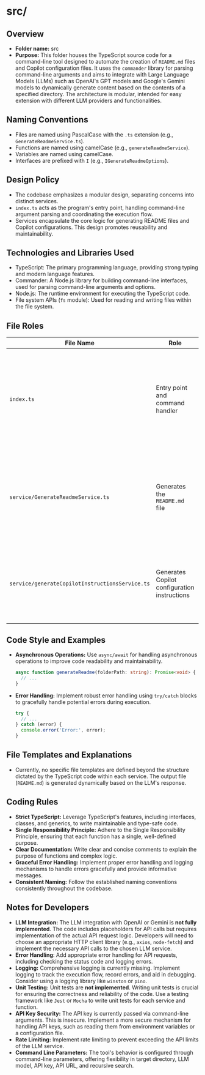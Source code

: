 # src/

## Overview

- **Folder name:** src
- **Purpose:** This folder houses the TypeScript source code for a command-line tool designed to automate the creation of `README.md` files and Copilot configuration files. It uses the `commander` library for parsing command-line arguments and aims to integrate with Large Language Models (LLMs) such as OpenAI's GPT models and Google's Gemini models to dynamically generate content based on the contents of a specified directory. The architecture is modular, intended for easy extension with different LLM providers and functionalities.

## Naming Conventions

- Files are named using PascalCase with the `.ts` extension (e.g., `GenerateReadmeService.ts`).
- Functions are named using camelCase (e.g., `generateReadmeService`).
- Variables are named using camelCase.
- Interfaces are prefixed with `I` (e.g., `IGenerateReadmeOptions`).

## Design Policy

- The codebase emphasizes a modular design, separating concerns into distinct services.
- `index.ts` acts as the program's entry point, handling command-line argument parsing and coordinating the execution flow.
- Services encapsulate the core logic for generating README files and Copilot configurations. This design promotes reusability and maintainability.

## Technologies and Libraries Used

- TypeScript: The primary programming language, providing strong typing and modern language features.
- Commander: A Node.js library for building command-line interfaces, used for parsing command-line arguments and options.
- Node.js: The runtime environment for executing the TypeScript code.
- File system APIs (`fs` module): Used for reading and writing files within the file system.

## File Roles

| File Name                             | Role                                                 | Logic and Functions                                                                                                                                                                                                                                                                                                                                                        | Names of other files used                                                |
| ------------------------------------- | ---------------------------------------------------- | ------------------------------------------------------------------------------------------------------------------------------------------------------------------------------------------------------------------------------------------------------------------------------------------------------------------------------------------------------------------ | ------------------------------------------------------------------------ |
| `index.ts`                            | Entry point and command handler                      | - Initializes the Commander program.  - Defines command-line options and arguments for the `readme` and `copilot` commands.  - Parses the command-line arguments provided by the user.  - Dispatches the execution to the appropriate service (`GenerateReadmeService` or `generateCopilotInstructionsService`) based on the command specified.  - Passes user-provided options (directory, model, API key, API URL, recursive flag) to the service. | `GenerateReadmeService.ts`, `service/generateCopilotInstructionsService.ts` |
| `service/GenerateReadmeService.ts`    | Generates the `README.md` file                      | - Accepts a folder path and options.  - Reads the contents of files from the specified directory (recursively, if the `recursive` flag is set).  - Constructs a prompt containing the collected file contents.  - Sends the prompt to an LLM (GPT-4o or Gemini-2.0-flash, based on the `model` option) via an API call (API URL is configurable via command line). - Writes the generated content to a `README.md` file in the target directory. | None (API call not implemented in the current version)                  |
| `service/generateCopilotInstructionsService.ts` | Generates Copilot configuration instructions | - (Currently unimplemented) Aims to collect `README.md` content and any existing Copilot configuration files. - (Currently unimplemented)  Would then send this information to an LLM to generate Copilot configuration instructions in a suitable format (e.g., `copilot.json`).  - (Currently unimplemented) Finally, would write the generated configuration to a file.      | None (LLM integration and file writing are not implemented)           |

## Code Style and Examples

- **Asynchronous Operations:** Use `async/await` for handling asynchronous operations to improve code readability and maintainability.

  ```typescript
  async function generateReadme(folderPath: string): Promise<void> {
    // ...
  }
  ```

- **Error Handling:** Implement robust error handling using `try/catch` blocks to gracefully handle potential errors during execution.

  ```typescript
  try {
    // ...
  } catch (error) {
    console.error('Error:', error);
  }
  ```

## File Templates and Explanations

- Currently, no specific file templates are defined beyond the structure dictated by the TypeScript code within each service. The output file (`README.md`) is generated dynamically based on the LLM's response.

## Coding Rules

- **Strict TypeScript:** Leverage TypeScript's features, including interfaces, classes, and generics, to write maintainable and type-safe code.
- **Single Responsibility Principle:** Adhere to the Single Responsibility Principle, ensuring that each function has a single, well-defined purpose.
- **Clear Documentation:** Write clear and concise comments to explain the purpose of functions and complex logic.
- **Graceful Error Handling:** Implement proper error handling and logging mechanisms to handle errors gracefully and provide informative messages.
- **Consistent Naming:** Follow the established naming conventions consistently throughout the codebase.

## Notes for Developers

- **LLM Integration:** The LLM integration with OpenAI or Gemini is **not fully implemented**.  The code includes placeholders for API calls but requires implementation of the actual API request logic.  Developers will need to choose an appropriate HTTP client library (e.g., `axios`, `node-fetch`) and implement the necessary API calls to the chosen LLM service.
- **Error Handling**: Add appropriate error handling for API requests, including checking the status code and logging errors.
- **Logging:** Comprehensive logging is currently missing. Implement logging to track the execution flow, record errors, and aid in debugging. Consider using a logging library like `winston` or `pino`.
- **Unit Testing:** Unit tests are **not implemented**. Writing unit tests is crucial for ensuring the correctness and reliability of the code. Use a testing framework like `Jest` or `Mocha` to write unit tests for each service and function.
- **API Key Security:**  The API key is currently passed via command-line arguments.  This is insecure.  Implement a more secure mechanism for handling API keys, such as reading them from environment variables or a configuration file.
- **Rate Limiting:** Implement rate limiting to prevent exceeding the API limits of the LLM service.
- **Command Line Parameters:** The tool's behavior is configured through command-line parameters, offering flexibility in target directory, LLM model, API key, API URL, and recursive search.

